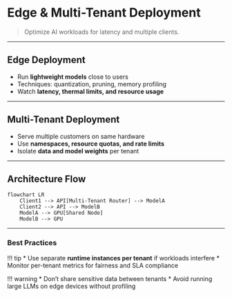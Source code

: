 # Edge & Multi-Tenant Deployment

> Optimize AI workloads for latency and multiple clients.

---

## Edge Deployment

- Run **lightweight models** close to users  
- Techniques: quantization, pruning, memory profiling  
- Watch **latency, thermal limits, and resource usage**  

---

## Multi-Tenant Deployment

- Serve multiple customers on same hardware  
- Use **namespaces, resource quotas, and rate limits**  
- Isolate **data and model weights** per tenant  

---

## Architecture Flow

```mermaid
flowchart LR
    Client1 --> API[Multi-Tenant Router] --> ModelA
    Client2 --> API --> ModelB
    ModelA --> GPU[Shared Node]
    ModelB --> GPU
```

---

### Best Practices

!!! tip
    * Use separate **runtime instances per tenant** if workloads interfere
    * Monitor per-tenant metrics for fairness and SLA compliance

!!! warning
    * Don’t share sensitive data between tenants
    * Avoid running large LLMs on edge devices without profiling